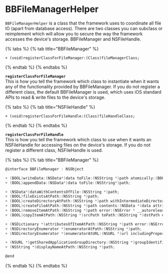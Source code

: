 # BBFileManagerHelper

`BBFileManagerHelper` is a class that the framework uses to coordinate all file IO \(apart from database access\). There are two classes you can subclass or reimplement which will allow you to secure the way the framework accesses the device's storage. BBFileManager and NSFileHandle.

{% tabs %}
{% tab title="BBFileManager" %}
```text
+ (void)registerClassForFileManager:(Class)fileManagerClass;
```
{% endtab %}
{% endtabs %}

**`registerClassForFileManager`**  
This is how you tell the framework which class to instantiate when it wants any of the functionality provided by BBFileManager. If you do not register a different class, the default BBFileManager is used, which uses iOS standard APIs to read & write files to the device's storage.

{% tabs %}
{% tab title="NSFileHandle" %}
```text
+ (void)registerClassForFileHandle:(Class)fileHandleClass;
```
{% endtab %}
{% endtabs %}

**`registerClassForFileHandle`**  
This is how you tell the framework which class to use when it wants an NSFileHandle for accessing files on the device's storage. If you do not register a different class, NSFileHandle is used.

{% tabs %}
{% tab title="BBFileManager" %}
```csharp
@interface BBFileManager : NSObject

+ (BOOL)writeData:(NSData*)data toFile:(NSString *)path atomically:(BOOL)useAuxiliaryFile;
+ (BOOL)appendData:(NSData*)data toFile:(NSString*)path;

+ (NSData*)dataWithContentsOfFile:(NSString *)path;
+ (BOOL)fileExistsAtPath:(NSString *)path;
+ (BOOL)createDirectoryAtPath:(NSString *)path withIntermediateDirectories:(BOOL)createIntermediates attributes:(NSDictionary *)attributes error:(NSError * __autoreleasing *)error;
+ (BOOL)createFileAtPath:(NSString *)path contents:(NSData *)data attributes:(NSDictionary *)attr;
+ (BOOL)removeItemAtPath:(NSString *)path error:(NSError * __autoreleasing *)error;
+ (BOOL)copyItemAtPath:(NSString *)srcPath toPath:(NSString *)dstPath error:(NSError * __autoreleasing *)error;

+ (NSDictionary *)attributesOfItemAtPath:(NSString *)path error:(NSError * __autoreleasing *)error;
+ (NSDirectoryEnumerator *)enumeratorAtPath:(NSString *)path;
+ (NSDirectoryEnumerator *)enumeratorAtURL:(NSURL *)url includingPropertiesForKeys:(NSArray *)keys options:(NSDirectoryEnumerationOptions)mask errorHandler:(BOOL (^)(NSURL *url, NSError *error))handler;

+ (NSURL *)getSharedApplicationGroupDirectory:(NSString *)groupIdentifier;
+ (NSString *)displayNameAtPath:(NSString *)path;

@end
```
{% endtab %}
{% endtabs %}

